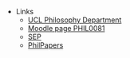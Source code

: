 - Links
  - [UCL Philosophy Department](https://www.ucl.ac.uk/philosophy/)
  - [Moodle page PHIL0081](https://moodle-1819.ucl.ac.uk/course/view.php?id=6599)
  - [SEP](https://plato.stanford.edu/contents.html)
  - [PhilPapers](https://philpapers.org)